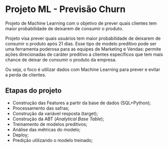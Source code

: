 # Projeto ML - Previsão Churn

Projeto de Machine Learning com o objetivo de prever quais clientes tem maior probabilidade de deixarem de consumir o produto.

Projeto visa prever quais usuários tem maior probabilidade de deixarem de consumir o produto após 21 dias.
Esse tipo de modelo preditivo pode ser uma ferramenta poderosa para as equipes de Marketing e Vendas: permite ações direcionadas de caráter preditivo a clientes específicos que tem mais chance de deixar de consumir o produto da empresa.

Ou seja, o foco é utilizar dados com Machine Learning para prever e evitar a perda de clientes.


## Etapas do projeto
- Construção das Features a partir da base de dados (SQL+Python);
- Processamento das safras;
- Construção da variável resposta (target);
- Construção da ABT (*Analytical Base Table*);
- Treinamento de modelos preditivos;
- Análise das métricas do modelo;
- Deploy;
- Predição utilizando o modelo treinado;